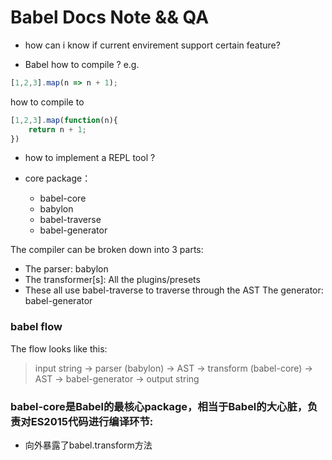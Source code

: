# Babel Docs Note && QA
- how can i know if current envirement support certain feature?

- Babel how to compile ?
e.g.
```js
[1,2,3].map(n => n + 1);
```
how to compile to
```js
[1,2,3].map(function(n){
    return n + 1;
})
```

- how to implement a REPL tool ?

- core package：
  - babel-core
  - babylon
  - babel-traverse
  - babel-generator

The compiler can be broken down into 3 parts:

  - The parser: babylon
  - The transformer[s]: All the plugins/presets
  - These all use babel-traverse to traverse through the AST
  The generator: babel-generator
### babel flow
The flow looks like this:
> input string -> parser (babylon) -> AST -> transform (babel-core) -> AST ->  babel-generator -> output string

### babel-core是Babel的最核心package，相当于Babel的大心脏，负责对ES2015代码进行编译环节:
- 向外暴露了babel.transform方法
